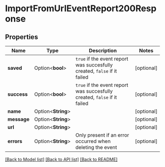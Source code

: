 # ImportFromUrlEventReport200Response

## Properties

Name | Type | Description | Notes
------------ | ------------- | ------------- | -------------
**saved** | Option<**bool**> | `true` if the event report was succesfully created, `false` if it failed | [optional]
**success** | Option<**bool**> | `true` if the event report was succesfully created, `false` if it failed | [optional]
**name** | Option<**String**> |  | [optional]
**message** | Option<**String**> |  | [optional]
**url** | Option<**String**> |  | [optional]
**errors** | Option<**String**> | Only present if an error occurred when deleting the event | [optional]

[[Back to Model list]](../README.md#documentation-for-models) [[Back to API list]](../README.md#documentation-for-api-endpoints) [[Back to README]](../README.md)


